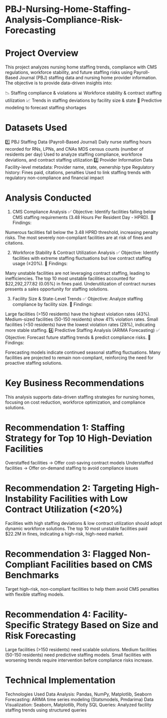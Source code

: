 # PBJ-Nursing-Home-Staffing-Analysis-Compliance-Risk-Forecasting

# Project Overview
This project analyzes nursing home staffing trends, compliance with CMS regulations, workforce stability, and future staffing risks using Payroll-Based Journal (PBJ) staffing data and nursing home provider information. The objective is to provide data-driven insights into:

📉 Staffing compliance & violations
📊 Workforce stability & contract staffing utilization
📈 Trends in staffing deviations by facility size & state
🔮 Predictive modeling to forecast staffing shortages

# Datasets Used
1️⃣ PBJ Staffing Data (Payroll-Based Journal)
Daily nurse staffing hours recorded for RNs, LPNs, and CNAs
MDS census counts (number of residents per day)
Used to analyze staffing compliance, workforce deviations, and contract staffing utilization
2️⃣ Provider Information Data
Facility-level metadata: Provider name, state, ownership type
Regulatory history: Fines paid, citations, penalties
Used to link staffing trends with regulatory non-compliance and financial impact

# Analysis Conducted
1. CMS Compliance Analysis
✅ Objective: Identify facilities falling below CMS staffing requirements (3.48 Hours Per Resident Day - HPRD).
🔎 Findings:

Numerous facilities fall below the 3.48 HPRD threshold, increasing penalty risks.
The most severely non-compliant facilities are at risk of fines and citations.

2. Workforce Stability & Contract Utilization Analysis
✅ Objective: Identify facilities with extreme staffing fluctuations but low contract staffing usage (≤20%).
🔎 Findings:

Many unstable facilities are not leveraging contract staffing, leading to inefficiencies.
The top 10 most unstable facilities accounted for $22,292,277.82 (0.05%) in fines paid.
Underutilization of contract nurses presents a sales opportunity for staffing solutions.

3. Facility Size & State-Level Trends
✅ Objective: Analyze staffing compliance by facility size.
🔎 Findings:

Large facilities (>150 residents) have the highest violation rates (43%).
Medium-sized facilities (50-150 residents) show 41% violation rates.
Small facilities (<50 residents) have the lowest violation rates (28%), indicating more stable staffing.
4️⃣ Predictive Staffing Analysis (ARIMA Forecasting)
✅ Objective: Forecast future staffing trends & predict compliance risks.
🔎 Findings:

Forecasting models indicate continued seasonal staffing fluctuations.
Many facilities are projected to remain non-compliant, reinforcing the need for proactive staffing solutions.

# Key Business Recommendations
This analysis supports data-driven staffing strategies for nursing homes, focusing on cost reduction, workforce optimization, and compliance solutions.

# Recommendation 1: Staffing Strategy for Top 10 High-Deviation Facilities
Overstaffed facilities → Offer cost-saving contract models
Understaffed facilities → Offer on-demand staffing to avoid compliance issues

# Recommendation 2: Targeting High-Instability Facilities with Low Contract Utilization (<20%)
Facilities with high staffing deviations & low contract utilization should adopt dynamic workforce solutions.
The top 10 most unstable facilities paid $22.2M in fines, indicating a high-risk, high-need market.

# Recommendation 3: Flagged Non-Compliant Facilities based on CMS Benchmarks
Target high-risk, non-compliant facilities to help them avoid CMS penalties with flexible staffing models.

# Recommendation 4: Facility-Specific Strategy Based on Size and Risk Forecasting
Large facilities (>150 residents) need scalable solutions.
Medium facilities (50-150 residents) need predictive staffing models.
Small facilities with worsening trends require intervention before compliance risks increase.

# Technical Implementation
  Technologies Used
  Data Analysis: Pandas, NumPy, Matplotlib, Seaborn
  Forecasting: ARIMA time series modeling (Statsmodels, Pmdarima)
  Data Visualization: Seaborn, Matplotlib, Plotly
  SQL Queries: Analyzed facility staffing trends using structured queries

